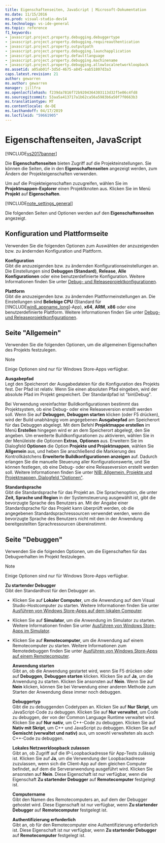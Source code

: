 ```yaml
---
title: Eigenschaftenseiten, JavaScript | Microsoft-Dokumentation
ms.date: 11/15/2016
ms.prod: visual-studio-dev14
ms.technology: vs-ide-general
ms.topic: reference
f1_keywords:
- javascript.project.property.debugging.debuggertype
- javascript.project.property.debugging.requireauthentication
- javascript.project.property.outputpath
- javascript.project.property.debugging.launchapplication
- javascript.project.property.defaultlanguage
- javascript.project.property.debugging.machinename
- javascript.project.property.debugging.allowlocalnetworkloopback
ms.assetid: a05ab01f-3d5d-4675-a845-eab51807d3a3
caps.latest.revision: 21
author: gewarren
ms.author: gewarren
manager: jillfra
ms.openlocfilehash: f239da7816f72b9204364303113d32f5e06c4fd8
ms.sourcegitcommit: 53aa5a413717a1b62ca56a5983b6a50f7f0663b3
ms.translationtype: MT
ms.contentlocale: de-DE
ms.lasthandoff: 04/17/2019
ms.locfileid: "59661905"
---
```

# <a name="property-pages-javascript"></a>Eigenschaftenseiten, JavaScript
[!INCLUDE[vs2017banner](../../includes/vs2017banner.md)]

Die **Eigenschaftenseiten** bieten Zugriff auf die Projekteinstellungen. Sie können die Seiten, die in den **Eigenschaftenseiten** angezeigt werden, zum Ändern der Projekteigenschaften verwenden.  
  
 Um auf die Projekteigenschaften zuzugreifen, wählen Sie im **Projektmappen-Explorer** einen Projektknoten aus. Klicken Sie im Menü **Projekt** auf **Eigenschaften**.  
  
 [!INCLUDE[note_settings_general](../../includes/note-settings-general-md.md)]  
  
 Die folgenden Seiten und Optionen werden auf den **Eigenschaftenseiten** angezeigt.  
  
## <a name="configuration-and-platform-page"></a>Konfiguration und Plattformseite  
 Verwenden Sie die folgenden Optionen zum Auswählen der anzuzeigenden bzw. zu ändernden Konfiguration und Plattform.  
  
 **Konfiguration**  
 Gibt die anzuzeigenden bzw. zu ändernden Konfigurationseinstellungen an. Die Einstellungen sind **Debuggen (Standard)**, **Release**, **Alle Konfigurationen** oder eine benutzerdefinierte Konfiguration. Weitere Informationen finden Sie unter [Debug- und Releaseprojektkonfigurationen](http://msdn.microsoft.com/0440b300-0614-4511-901a-105b771b236e).  
  
 **Plattform**  
 Gibt die anzuzeigenden bzw. zu ändernden Plattformeinstellungen an. Die Einstellungen sind **Beliebige CPU** (Standard für [!INCLUDE[win8_appname_long](../../includes/win8-appname-long-md.md)]-App), **x64**, **ARM**, **x86** oder eine benutzerdefinierte Plattform. Weitere Informationen finden Sie unter [Debug- und Releaseprojektkonfigurationen](http://msdn.microsoft.com/0440b300-0614-4511-901a-105b771b236e).  
  
## <a name="general-page"></a>Seite "Allgemein"  
 Verwenden Sie die folgenden Optionen, um die allgemeinen Eigenschaften des Projekts festzulegen.  
  
> [!NOTE]
>  Einige Optionen sind nur für Windows Store-Apps verfügbar.  
  
 **Ausgabepfad**  
 Legt den Speicherort der Ausgabedateien für die Konfiguration des Projekts fest. Der Pfad ist relativ. Wenn Sie einen absoluten Pfad eingeben, wird der absolute Pfad im Projekt gespeichert. Der Standardpfad ist "bin\Debug".  
  
 Bei Verwendung vereinfachter Buildkonfigurationen bestimmt das Projektsystem, ob eine Debug- oder eine Releaseversion erstellt werden soll. Wenn Sie auf **Debuggen**, **Debuggen starten** klicken (oder F5 drücken), wird der Build unabhängig vom angegebenen **Ausgabepfad** am Speicherort für das Debuggen abgelegt. Mit dem Befehl **Projektmappe erstellen** im Menü **Erstellen** hingegen wird er an dem Speicherort abgelegt, den Sie angeben. Um erweiterte Buildkonfigurationen zu aktivieren, wählen Sie in der Menüleiste die Optionen **Extras**, **Optionen** aus. Erweitern Sie im Dialogfeld **Optionen** die Option **Projekte und Projektmappen**, wählen Sie **Allgemein** aus, und heben Sie anschließend die Markierung des Kontrollkästchens **Erweiterte Buildkonfigurationen anzeigen** auf. Dadurch erlangen Sie die manuelle Steuerung aller Konfigurationswerte, und Sie können festlegen, ob eine Debug- oder eine Releaseversion erstellt werden soll. Weitere Informationen finden Sie unter [NIB: Allgemein, Projekte und Projektmappen, Dialogfeld "Optionen"](http://msdn.microsoft.com/8f8e37e8-b28d-4b13-bfeb-ea4d3312aeca).  
  
 **Standardsprache**  
 Gibt die Standardsprache für das Projekt an. Die Sprachenoption, die unter **Zeit, Sprache und Region** in der Systemsteuerung ausgewählt ist, gibt die bevorzugte Sprache des Benutzers an. Mit der Angabe einer Standardsprache für das Projekt kann überprüft werden, ob die angegebenen Standardsprachressourcen verwendet werden, wenn die bevorzugte Sprache des Benutzers nicht mit den in der Anwendung bereitgestellten Sprachressourcen übereinstimmt.  
  
## <a name="debug-page"></a>Seite "Debuggen"  
 Verwenden Sie die folgenden Optionen, um die Eigenschaften für das Debugverhalten im Projekt festzulegen.  
  
> [!NOTE]
>  Einige Optionen sind nur für Windows Store-Apps verfügbar.  
  
 **Zu startender Debugger**  
 Gibt den Standardhost für den Debugger an.  
  
- Klicken Sie auf **Lokaler Computer**, um die Anwendung auf dem Visual Studio-Hostcomputer zu starten. Weitere Informationen finden Sie unter [Ausführen von Windows Store-Apps auf dem lokalen Computer](http://go.microsoft.com/fwlink/?LinkId=234912).  
  
- Klicken Sie auf **Simulator**, um die Anwendung im Simulator zu starten. Weitere Informationen finden Sie unter [Ausführen von Windows Store-Apps im Simulator](http://go.microsoft.com/fwlink/?LinkId=234913).  
  
- Klicken Sie auf **Remotecomputer**, um die Anwendung auf einem Remotecomputer zu starten. Weitere Informationen zum Remotedebuggen finden Sie unter [Ausführen von Windows Store-Apps auf einem Remotecomputer](http://go.microsoft.com/fwlink/?LinkId=234914).  
  
  **Anwendung starten**  
  Gibt an, ob die Anwendung gestartet wird, wenn Sie F5 drücken oder auf **Debuggen**, **Debuggen starten** klicken. Klicken Sie auf **Ja**, um die Anwendung zu starten. Klicken Sie ansonsten auf **Nein**. Wenn Sie auf **Nein** klicken, können Sie bei Verwendung einer anderen Methode zum Starten der Anwendung diese immer noch debuggen.  
  
  **Debuggertyp**  
  Gibt die zu debuggenden Codetypen an. Klicken Sie auf **Nur Skript**, um JavaScript-Code zu debuggen. Klicken Sie auf **Nur verwaltet**, um Code zu debuggen, der von der Common Language Runtime verwaltet wird. Klicken Sie auf **Nur nativ**, um C++-Code zu debuggen. Klicken Sie auf **Nativ mit Skript**, um C++ und JavaScript zu debuggen. Klicken Sie auf **Gemischt (verwaltet und nativ)** aus, um sowohl verwalteten als auch C++-Code zu debuggen.  
  
  **Lokales Netzwerkloopback zulassen**  
  Gibt an, ob Zugriff auf die IP-Loopbackadresse für App-Tests zulässig ist. Klicken Sie auf **Ja**, um die Verwendung der Loopbackadresse zuzulassen, wenn sich die Client-App auf dem gleichen Computer befindet, auf dem die Serveranwendung ausgeführt wird. Klicken Sie ansonsten auf **Nein**. Diese Eigenschaft ist nur verfügbar, wenn die Eigenschaft **Zu startender Debugger** auf **Remotecomputer** festgelegt ist.  
  
  **Computername**  
  Gibt den Namen des Remotecomputers an, auf dem der Debugger gehostet wird. Diese Eigenschaft ist nur verfügbar, wenn **Zu startender Debugger** auf **Remotecomputer** festgelegt ist.  
  
  **Authentifizierung erforderlich**  
  Gibt an, ob für den Remotecomputer eine Authentifizierung erforderlich ist. Diese Eigenschaft ist nur verfügbar, wenn **Zu startender Debugger** auf **Remotecomputer** festgelegt ist.
